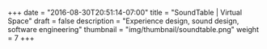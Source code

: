 +++
date = "2016-08-30T20:51:14-07:00"
title = "SoundTable | Virtual Space"
draft = false
description = "Experience design, sound design, software engineering"
thumbnail = "img/thumbnail/soundtable.png"
weight = 7
+++
